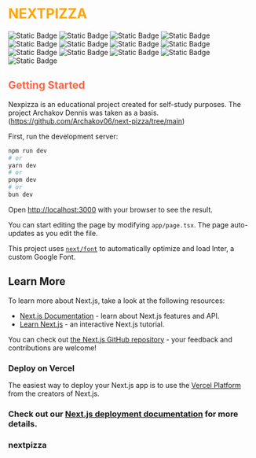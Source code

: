 <h1 ><font color='orange'>NEXTPIZZA</font></h1>

![Static Badge](https://img.shields.io/badge/next-14.2.9-blue)
![Static Badge](https://img.shields.io/badge/react-18-red)
![Static Badge](https://img.shields.io/badge/prisma-5.19.1-springgreen)
![Static Badge](https://img.shields.io/badge/axios-1.7.7-green)
![Static Badge](https://img.shields.io/badge/bcrypt-5.1.1-deepskyblue)
![Static Badge](https://img.shields.io/badge/lucide-0.436.0-pink)
![Static Badge](https://img.shields.io/badge/next_auth-4.24.10-red)
![Static Badge](https://img.shields.io/badge/qs-6.13.0-darkorange)
![Static Badge](https://img.shields.io/badge/tailwindcss-3.4.1-blue)
![Static Badge](https://img.shields.io/badge/zod-3.23.8-steelblue)
![Static Badge](https://img.shields.io/badge/zustand-4.5.5-brown)
![Static Badge](https://img.shields.io/badge/typescript-5-blue)
![Static Badge](https://img.shields.io/badge/postgresql-16-steelblue)

<h2 style="color:tomato">Getting Started</h2>

Nexpizza is an educational project created for self-study purposes. The project Archakov Dennis was taken as a basis.
(https://github.com/Archakov06/next-pizza/tree/main)

First, run the development server:

```bash
npm run dev
# or
yarn dev
# or
pnpm dev
# or
bun dev
```

Open [http://localhost:3000](http://localhost:3000) with your browser to see the result.

You can start editing the page by modifying `app/page.tsx`. The page auto-updates as you edit the file.

This project uses [`next/font`](https://nextjs.org/docs/basic-features/font-optimization) to automatically optimize and load Inter, a custom Google Font.

## Learn More

To learn more about Next.js, take a look at the following resources:

- [Next.js Documentation](https://nextjs.org/docs) - learn about Next.js features and API.
- [Learn Next.js](https://nextjs.org/learn) - an interactive Next.js tutorial.

You can check out [the Next.js GitHub repository](https://github.com/vercel/next.js/) - your feedback and contributions are welcome!

### Deploy on Vercel

The easiest way to deploy your Next.js app is to use the [Vercel Platform](https://vercel.com/new?utm_medium=default-template&filter=next.js&utm_source=create-next-app&utm_campaign=create-next-app-readme) from the creators of Next.js.

### Check out our [Next.js deployment documentation](https://nextjs.org/docs/deployment) for more details.

### nextpizza
